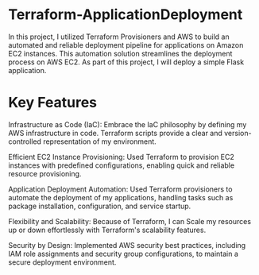 # Terraform-ApplicationDeployment
In this project, I utilized Terraform Provisioners and AWS to build an automated and reliable deployment pipeline for applications on Amazon EC2 instances. This automation solution streamlines the deployment process on AWS EC2. As part of this project, I will deploy a simple Flask application.


# Key Features 
Infrastructure as Code (IaC):
Embrace the IaC philosophy by defining my AWS infrastructure in code. Terraform scripts provide a clear and version-controlled representation of my environment.

Efficient EC2 Instance Provisioning:
Used Terraform to provision EC2 instances with predefined configurations, enabling quick and reliable resource provisioning.

Application Deployment Automation:
Used Terraform provisioners to automate the deployment of my applications, handling tasks such as package installation, configuration, and service startup.

Flexibility and Scalability:
Because of Terraform, I can Scale my resources up or down effortlessly with Terraform's scalability features.

Security by Design:
Implemented AWS security best practices, including IAM role assignments and security group configurations, to maintain a secure deployment environment.


